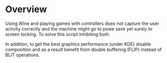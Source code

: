 # Overview

Using Wine and playing games with controllers does not capture the user activity correctly and the machine might 
go to powe save yet surely to screen locking. To solve this script inhibiting both.

In addition, to get the best graphics performance (under KDE) disable composition and as a result benefit from 
double buffering (FLIP) instead of BLIT operations.
